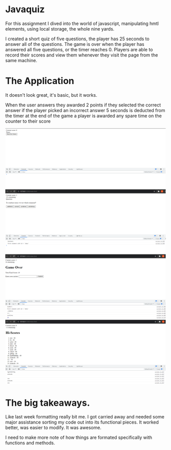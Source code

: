# Javaquiz
For this assignment I dived into the world of javascript, manipulating hmtl elements, using local storage, the whole nine yards.

I created a short quiz of five questions, the player has 25 seconds to answer all of the questions. The game is over when the player has answered all five questions, or the timer reaches 0. Players are able to record their scores and view them whenever they visit the page from the same machine.

# The Application
It doesn't look great, it's basic, but it works. 

When the user answers they awarded 2 points if they selected the correct answer
if the player picked an incorrect answer 5 seconds is deducted from the timer
at the end of the game a player is awarded any spare time on the counter to their score

![TheStartScreen](pregamelobby.png)
![QuestionCard](roundtwo.png)
![EndScreen](GameOver.png)
![RecordedScores](hiscore.png)

# The big takeaways.
Like last week formatting really bit me. I got carried away and needed some major assistance sorting my code out into its functional pieces. It worked better, was easier to modify. It was awesome.

I need to make more note of how things are formated specifically with functions and methods.
